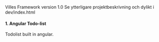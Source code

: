Villes Framework version 1.0
Se ytterligare projektbeskrivning och dylikt i dev/index.html


#### 1\. Angular Todo-list

Todolist built in angular.
